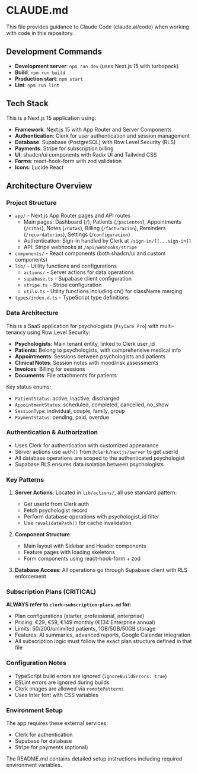 # CLAUDE.md

This file provides guidance to Claude Code (claude.ai/code) when working with code in this repository.

## Development Commands

- **Development server**: `npm run dev` (uses Next.js 15 with turbopack)
- **Build**: `npm run build`
- **Production start**: `npm start`
- **Lint**: `npm run lint`

## Tech Stack

This is a Next.js 15 application using:

- **Framework**: Next.js 15 with App Router and Server Components
- **Authentication**: Clerk for user authentication and session management
- **Database**: Supabase (PostgreSQL) with Row Level Security (RLS)
- **Payments**: Stripe for subscription billing
- **UI**: shadcn/ui components with Radix UI and Tailwind CSS
- **Forms**: react-hook-form with zod validation
- **Icons**: Lucide React

## Architecture Overview

### Project Structure

- `app/` - Next.js App Router pages and API routes
  - Main pages: Dashboard (`/`), Patients (`/pacientes`), Appointments (`/citas`), Notes (`/notas`), Billing (`/facturacion`), Reminders (`/recordatorios`), Settings (`/configuracion`)
  - Authentication: Sign-in handled by Clerk at `/sign-in/[[...sign-in]]`
  - API: Stripe webhooks at `/api/webhooks/stripe`
- `components/` - React components (both shadcn/ui and custom components)
- `lib/` - Utility functions and configurations
  - `actions/` - Server actions for data operations
  - `supabase.ts` - Supabase client configuration
  - `stripe.ts` - Stripe configuration
  - `utils.ts` - Utility functions including cn() for className merging
- `types/index.d.ts` - TypeScript type definitions

### Data Architecture

This is a SaaS application for psychologists (`PsyCare Pro`) with multi-tenancy using Row Level Security:

- **Psychologists**: Main tenant entity, linked to Clerk user_id
- **Patients**: Belong to psychologists, with comprehensive medical info
- **Appointments**: Sessions between psychologists and patients
- **Clinical Notes**: Session notes with mood/risk assessments
- **Invoices**: Billing for sessions
- **Documents**: File attachments for patients

Key status enums:
- `PatientStatus`: active, inactive, discharged
- `AppointmentStatus`: scheduled, completed, cancelled, no_show
- `SessionType`: individual, couple, family, group
- `PaymentStatus`: pending, paid, overdue

### Authentication & Authorization

- Uses Clerk for authentication with customized appearance
- Server actions use `auth()` from `@clerk/nextjs/server` to get userId
- All database operations are scoped to the authenticated psychologist
- Supabase RLS ensures data isolation between psychologists

### Key Patterns

1. **Server Actions**: Located in `lib/actions/`, all use standard pattern:
   - Get userId from Clerk auth
   - Fetch psychologist record
   - Perform database operations with psychologist_id filter
   - Use `revalidatePath()` for cache invalidation

2. **Component Structure**:
   - Main layout with Sidebar and Header components
   - Feature pages with loading skeletons
   - Form components using react-hook-form + zod

3. **Database Access**: All operations go through Supabase client with RLS enforcement

### Subscription Plans (CRITICAL)

**ALWAYS refer to `clerk-subscription-plans.md` for:**
- Plan configurations (starter, professional, enterprise)
- Pricing: €29, €59, €149 monthly (€134 Enterprise annual)
- Limits: 50/200/unlimited patients, 1GB/5GB/50GB storage
- Features: AI summaries, advanced reports, Google Calendar integration
- All subscription logic must follow the exact plan structure defined in that file

### Configuration Notes

- TypeScript build errors are ignored (`ignoreBuildErrors: true`)
- ESLint errors are ignored during builds
- Clerk images are allowed via `remotePatterns`
- Uses Inter font with CSS variables

### Environment Setup

The app requires these external services:
- Clerk for authentication
- Supabase for database
- Stripe for payments (optional)

The README.md contains detailed setup instructions including required environment variables.